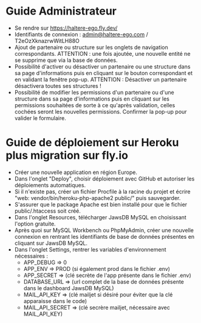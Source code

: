 # Guide Administrateur

- Se rendre sur https://haltere-ego.fly.dev/
- Identifiants de connexion : admin@haltere-ego.com / T2eOzXknazrwWitLH88O
- Ajout de partenaire ou structure sur les onglets de navigation correspondants. ATTENTION : une fois ajoutée, une nouvelle entité ne se supprime que via la base de données.
- Possibilité d'activer ou désactiver un partenaire ou une structure dans sa page d'informations puis en cliquant sur le bouton correspondant et en validant la fenêtre pop-up. ATTENTION : Désactiver un partenaire désactivera toutes ses structures !
- Possibilité de modifier les permissions d'un partenaire ou d'une structure dans sa page d'informations puis en cliquant sur les permissions souhaitées de sorte à ce qu'après validation, celles cochées seront les nouvelles permissions. Confirmer la pop-up pour valider le formulaire.

# Guide de déploiement sur Heroku plus migration sur fly.io

- Créer une nouvelle application en région Europe.
- Dans l'onglet "Deploy", choisir déploiement avec GitHub et autoriser les déploiements automatiques.
- Si il n'existe pas, créer un fichier Procfile à la racine du projet et écrire "web: vendor/bin/heroku-php-apache2 public/" puis sauvegarder.
- S'assurer que le package Apache est bien installé pour que le fichier public/.htaccess soit créé.
- Dans l'onglet Resources, télécharger JawsDB MySQL en choisissant l'option gratuite.
- Après quoi sur MySQL Workbench ou PhpMyAdmin, créer une nouvelle connexion en rentrant les identifiants de base de données présentes en cliquant sur JawsDB MySQL.
- Dans l'onglet Settings, rentrer les variables d'environnement nécessaires :
  - APP_DEBUG => 0
  - APP_ENV => PROD (si également prod dans le fichier .env)
  - APP_SECRET => (clé secrète de l'app présente dans le fichier .env)
  - DATABASE_URL => (url complet de la base de données présente dans le dashboard JawsDB MySQL)
  - MAIL_API_KEY => (clé mailjet si désiré pour éviter que la clé apparaisse dans le code)
  - MAIL_API_SECRET => (clé secrère mailjet, nécessaire avec MAIL_API_KEY)

